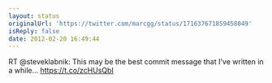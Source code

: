 ```yaml
---
layout: status
originalUrl: 'https://twitter.com/marcgg/status/171637671859458049'
isReply: false
date: 2012-02-20 16:49:44
---
```


RT @steveklabnik: This may be the best commit message that I've written in a while… https://t.co/zcHUsQbI
